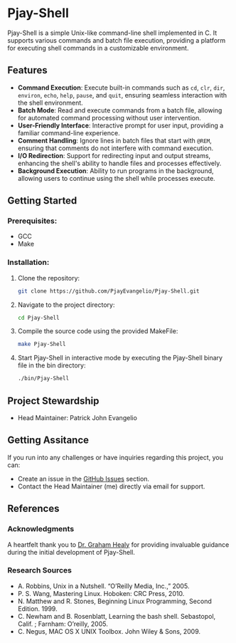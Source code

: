 # Pjay-Shell

Pjay-Shell is a simple Unix-like command-line shell implemented in C. It supports various commands and batch file execution, providing a platform for executing shell commands in a customizable environment.

## Features
- **Command Execution**: Execute built-in commands such as `cd`, `clr`, `dir`, `environ`, `echo`, `help`, `pause`, and `quit`, ensuring seamless interaction with the shell environment.
- **Batch Mode**: Read and execute commands from a batch file, allowing for automated command processing without user intervention.
- **User-Friendly Interface**: Interactive prompt for user input, providing a familiar command-line experience.
- **Comment Handling**: Ignore lines in batch files that start with `@REM`, ensuring that comments do not interfere with command execution.
- **I/O Redirection**: Support for redirecting input and output streams, enhancing the shell's ability to handle files and processes effectively.
- **Background Execution**: Ability to run programs in the background, allowing users to continue using the shell while processes execute.

## Getting Started

### Prerequisites:
- GCC
- Make

### Installation:

1. Clone the repository:
   ```bash
   git clone https://github.com/PjayEvangelio/Pjay-Shell.git

2. Navigate to the project directory:
   ```bash
   cd Pjay-Shell

3. Compile the source code using the provided MakeFile:
   ```bash
   make Pjay-Shell

4. Start Pjay-Shell in interactive mode by executing the Pjay-Shell binary file in the bin directory:
   ```bash
   ./bin/Pjay-Shell

## Project Stewardship
- Head Maintainer: Patrick John Evangelio

## Getting Assitance
If you run into any challenges or have inquiries regarding this project, you can:
- Create an issue in the [GitHub Issues](https://github.com/PjayEvangelio/Pjay-Shell/issues) section.
- Contact the Head Maintainer (me) directly via email for support.

## References

  ### Acknowledgments
  A heartfelt thank you to [Dr. Graham Healy](https://www.dcu.ie/computing/people/graham-healy) for providing invaluable guidance during the initial development of Pjay-Shell.

  ### Research Sources
  - A. Robbins, Unix in a Nutshell. “O’Reilly Media, Inc.,” 2005.
  - P. S. Wang, Mastering Linux. Hoboken: CRC Press, 2010.
  - N. Matthew and R. Stones, Beginning Linux Programming, Second Edition. 1999.
  - C. Newham and B. Rosenblatt, Learning the bash shell. Sebastopol, Calif. ; Farnham: O’reilly, 2005.
  - C. Negus, MAC OS X UNIX Toolbox. John Wiley & Sons, 2009.
